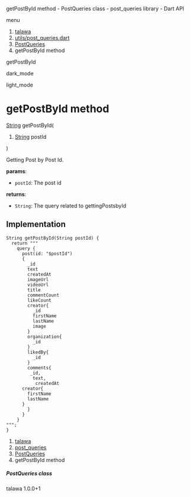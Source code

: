 




getPostById method - PostQueries class - post\_queries library - Dart API







menu

1. [talawa](../../index.html)
2. [utils/post\_queries.dart](../../file-___home_harshil_Desktop_open-source_palisadoes_talawa_lib_utils_post_queries/)
3. [PostQueries](../../file-___home_harshil_Desktop_open-source_palisadoes_talawa_lib_utils_post_queries/PostQueries-class.html)
4. getPostById method

getPostById


dark\_mode

light\_mode




# getPostById method


[String](https://api.flutter.dev/flutter/dart-core/String-class.html)
getPostById(

1. [String](https://api.flutter.dev/flutter/dart-core/String-class.html) postId

)

Getting Post by Post Id.

**params**:

* `postId`: The post id

**returns**:

* `String`: The query related to gettingPostsbyId

## Implementation

```
String getPostById(String postId) {
  return """
    query {
      post(id: "$postId")
      {
        _id
        text
        createdAt
        imageUrl
        videoUrl
        title
        commentCount
        likeCount
        creator{
          _id
          firstName
          lastName
          image
        }
        organization{
          _id
        }
        likedBy{
          _id
        }
        comments{
         _id,
          text,
           createdAt
      creator{
        firstName
        lastName
      }
        }
      }
    }
""";
}
```

 


1. [talawa](../../index.html)
2. [post\_queries](../../file-___home_harshil_Desktop_open-source_palisadoes_talawa_lib_utils_post_queries/)
3. [PostQueries](../../file-___home_harshil_Desktop_open-source_palisadoes_talawa_lib_utils_post_queries/PostQueries-class.html)
4. getPostById method

##### PostQueries class





talawa
1.0.0+1






